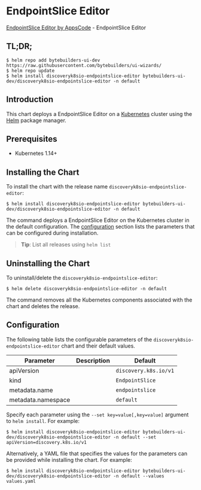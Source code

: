 # EndpointSlice Editor

[EndpointSlice Editor by AppsCode](https://byte.builders) - EndpointSlice Editor

## TL;DR;

```console
$ helm repo add bytebuilders-ui-dev https://raw.githubusercontent.com/bytebuilders/ui-wizards/
$ helm repo update
$ helm install discoveryk8sio-endpointslice-editor bytebuilders-ui-dev/discoveryk8sio-endpointslice-editor -n default
```

## Introduction

This chart deploys a EndpointSlice Editor on a [Kubernetes](http://kubernetes.io) cluster using the [Helm](https://helm.sh) package manager.

## Prerequisites

- Kubernetes 1.14+

## Installing the Chart

To install the chart with the release name `discoveryk8sio-endpointslice-editor`:

```console
$ helm install discoveryk8sio-endpointslice-editor bytebuilders-ui-dev/discoveryk8sio-endpointslice-editor -n default
```

The command deploys a EndpointSlice Editor on the Kubernetes cluster in the default configuration. The [configuration](#configuration) section lists the parameters that can be configured during installation.

> **Tip**: List all releases using `helm list`

## Uninstalling the Chart

To uninstall/delete the `discoveryk8sio-endpointslice-editor`:

```console
$ helm delete discoveryk8sio-endpointslice-editor -n default
```

The command removes all the Kubernetes components associated with the chart and deletes the release.

## Configuration

The following table lists the configurable parameters of the `discoveryk8sio-endpointslice-editor` chart and their default values.

|     Parameter      | Description |        Default        |
|--------------------|-------------|-----------------------|
| apiVersion         |             | `discovery.k8s.io/v1` |
| kind               |             | `EndpointSlice`       |
| metadata.name      |             | `endpointslice`       |
| metadata.namespace |             | `default`             |


Specify each parameter using the `--set key=value[,key=value]` argument to `helm install`. For example:

```console
$ helm install discoveryk8sio-endpointslice-editor bytebuilders-ui-dev/discoveryk8sio-endpointslice-editor -n default --set apiVersion=discovery.k8s.io/v1
```

Alternatively, a YAML file that specifies the values for the parameters can be provided while
installing the chart. For example:

```console
$ helm install discoveryk8sio-endpointslice-editor bytebuilders-ui-dev/discoveryk8sio-endpointslice-editor -n default --values values.yaml
```
